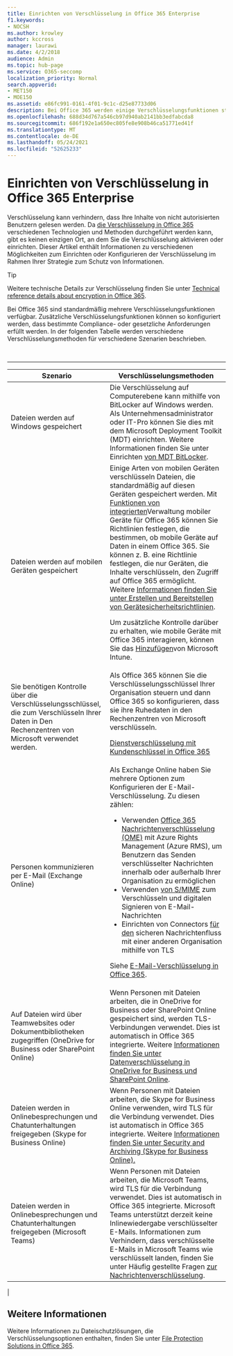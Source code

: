```yaml
---
title: Einrichten von Verschlüsselung in Office 365 Enterprise
f1.keywords:
- NOCSH
ms.author: krowley
author: kccross
manager: laurawi
ms.date: 4/2/2018
audience: Admin
ms.topic: hub-page
ms.service: O365-seccomp
localization_priority: Normal
search.appverid:
- MET150
- MOE150
ms.assetid: e86fc991-0161-4f01-9c1c-d25e87733d06
description: Bei Office 365 werden einige Verschlüsselungsfunktionen standardmäßig aktiviert. Andere Funktionen können so konfiguriert werden, dass bestimmte Compliance- oder gesetzliche Anforderungen erfüllt werden.
ms.openlocfilehash: 688d34d767a546cb97d940ab2141bb3edfabcda8
ms.sourcegitcommit: 686f192e1a650ec805fe8e908b46ca51771ed41f
ms.translationtype: MT
ms.contentlocale: de-DE
ms.lasthandoff: 05/24/2021
ms.locfileid: "52625233"
---
```

# <a name="set-up-encryption-in-office-365-enterprise"></a>Einrichten von Verschlüsselung in Office 365 Enterprise

Verschlüsselung kann verhindern, dass Ihre Inhalte von nicht autorisierten Benutzern gelesen werden. Da [die Verschlüsselung in Office 365](encryption.md) verschiedenen Technologien und Methoden durchgeführt werden kann, gibt es keinen einzigen Ort, an dem Sie die Verschlüsselung aktivieren oder einrichten. Dieser Artikel enthält Informationen zu verschiedenen Möglichkeiten zum Einrichten oder Konfigurieren der Verschlüsselung im Rahmen Ihrer Strategie zum Schutz von Informationen.

> [!TIP]
> Weitere technische Details zur Verschlüsselung finden Sie unter [Technical reference details about encryption in Office 365](technical-reference-details-about-encryption.md).

Bei Office 365 sind standardmäßig mehrere Verschlüsselungsfunktionen verfügbar. Zusätzliche Verschlüsselungsfunktionen können so konfiguriert werden, dass bestimmte Compliance- oder gesetzliche Anforderungen erfüllt werden. In der folgenden Tabelle werden verschiedene Verschlüsselungsmethoden für verschiedene Szenarien beschrieben.

<br>

****

|Szenario|Verschlüsselungsmethoden|
|---|---|
|Dateien werden auf Windows gespeichert|Die Verschlüsselung auf Computerebene kann mithilfe von BitLocker auf Windows werden. Als Unternehmensadministrator oder IT-Pro können Sie dies mit dem Microsoft Deployment Toolkit (MDT) einrichten. Weitere Informationen finden Sie unter Einrichten [von MDT BitLocker](/windows/deployment/deploy-windows-mdt/set-up-mdt-for-bitlocker).|
|Dateien werden auf mobilen Geräten gespeichert|Einige Arten von mobilen Geräten verschlüsseln Dateien, die standardmäßig auf diesen Geräten gespeichert werden. Mit [Funktionen von integrierten](https://support.microsoft.com/office/capabilities-of-built-in-mobile-device-management-for-microsoft-365-a1da44e5-7475-4992-be91-9ccec25905b0)Verwaltung mobiler Geräte für Office 365 können Sie Richtlinien festlegen, die bestimmen, ob mobile Geräte auf Daten in einem Office 365. Sie können z. B. eine Richtlinie festlegen, die nur Geräten, die Inhalte verschlüsseln, den Zugriff auf Office 365 ermöglicht. Weitere [Informationen finden Sie unter Erstellen und Bereitstellen von Gerätesicherheitsrichtlinien](https://support.microsoft.com/office/create-and-deploy-device-security-policies-d310f556-8bfb-497b-9bd7-fe3c36ea2fd6). <p> Um zusätzliche Kontrolle darüber zu erhalten, wie mobile Geräte mit Office 365 interagieren, können Sie das [Hinzufügen](/mem/intune/fundamentals/setup-steps)von Microsoft Intune.|
|Sie benötigen Kontrolle über die Verschlüsselungsschlüssel, die zum Verschlüsseln Ihrer Daten in Den Rechenzentren von Microsoft verwendet werden.|Als Office 365 können Sie die Verschlüsselungsschlüssel Ihrer Organisation steuern und dann Office 365 so konfigurieren, dass sie ihre Ruhedaten in den Rechenzentren von Microsoft verschlüsseln. <p> [Dienstverschlüsselung mit Kundenschlüssel in Office 365](customer-key-overview.md)|
|Personen kommunizieren per E-Mail (Exchange Online)|Als Exchange Online haben Sie mehrere Optionen zum Konfigurieren der E-Mail-Verschlüsselung. Zu diesen zählen: <ul><li>Verwenden [Office 365 Nachrichtenverschlüsselung (OME)](set-up-new-message-encryption-capabilities.md) mit Azure Rights Management (Azure RMS), um Benutzern das Senden verschlüsselter Nachrichten innerhalb oder außerhalb Ihrer Organisation zu ermöglichen</li><li>Verwenden [von S/MIME](/exchange/security-and-compliance/smime-exo/smime-exo) zum Verschlüsseln und digitalen Signieren von E-Mail-Nachrichten</li><li>Einrichten von Connectors [für den](/exchange/mail-flow-best-practices/use-connectors-to-configure-mail-flow/set-up-connectors-for-secure-mail-flow-with-a-partner) sicheren Nachrichtenfluss mit einer anderen Organisation mithilfe von TLS</li></ul> <p> Siehe [E-Mail-Verschlüsselung in Office 365](./email-encryption.md).|
|Auf Dateien wird über Teamwebsites oder Dokumentbibliotheken zugegriffen (OneDrive for Business oder SharePoint Online)|Wenn Personen mit Dateien arbeiten, die in OneDrive for Business oder SharePoint Online gespeichert sind, werden TLS-Verbindungen verwendet. Dies ist automatisch in Office 365 integrierte. Weitere [Informationen finden Sie unter Datenverschlüsselung in OneDrive for Business und SharePoint Online](./data-encryption-in-odb-and-spo.md).|
|Dateien werden in Onlinebesprechungen und Chatunterhaltungen freigegeben (Skype for Business Online)|Wenn Personen mit Dateien arbeiten, die Skype for Business Online verwenden, wird TLS für die Verbindung verwendet. Dies ist automatisch in Office 365 integrierte. Weitere [Informationen finden Sie unter Security and Archiving (Skype for Business Online).](/office365/servicedescriptions/skype-for-business-online-service-description/skype-for-business-online-features)|
|Dateien werden in Onlinebesprechungen und Chatunterhaltungen freigegeben (Microsoft Teams)|Wenn Personen mit Dateien arbeiten, die Microsoft Teams, wird TLS für die Verbindung verwendet. Dies ist automatisch in Office 365 integrierte. Microsoft Teams unterstützt derzeit keine Inlinewiedergabe verschlüsselter E-Mails. Informationen zum Verhindern, dass verschlüsselte E-Mails in Microsoft Teams wie verschlüsselt landen, finden Sie unter Häufig gestellte Fragen [zur Nachrichtenverschlüsselung](./ome-faq.yml?view=o365-worldwide&preserve-view=true#can-i-automatically-remove-encryption-on-incoming-and-outgoing-mail-).|
|

## <a name="additional-information"></a>Weitere Informationen

Weitere Informationen zu Dateischutzlösungen, die Verschlüsselungsoptionen enthalten, finden Sie unter [File Protection Solutions in Office 365](https://www.microsoft.com/download/details.aspx?id=55523).

